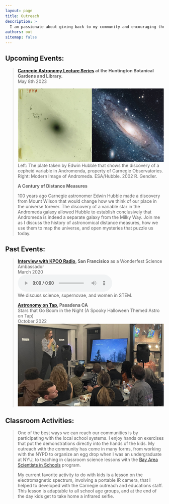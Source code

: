 ```yaml
---
layout: page 
title: Outreach
description: >
  I am passionate about giving back to my community and encouraging the next generation of scientists, as such I am always looking for outreach opportunities, whether that looks like public talks, going into classrooms or organizing community STEM activities. I am patricularly interested in opportunities that can reach a diverse audience as it is a well known issue that the demographics of scientists do not reflect the population of the world.
authors: out
sitemap: false
---
```

## Upcoming Events: 
> **[Carnegie Astronomy Lecture Series](https://obs.carnegiescience.edu/news/huntington_online) at the Huntington Botanical Gardens and Library.** \
> May 8th 2023
>
> ![Huntington Talk](/assets/outreach/HuntingtonImage.jpg)
> Left: The plate taken by Edwin Hubble that shows the discovery of a cepheid variable in Andromenda, property of Carnegie Observatories. Right: Modern Image of Andromeda. ESA/Hubble. 2002 R. Gendler.
>
> **A Century of Distance Measures**
>
> 100 years ago Carnegie astronomer Edwin Hubble made a discovery from Mount Wilson that would change how we think of our place in the universe forever. The discovery of a variable star in the Andromeda galaxy allowed Hubble to establish conclusively that Andromeda is indeed a separate galaxy from the Milky Way. Join me as I discuss the history of astronomical distance measures, how we use them to map the universe, and open mysteries that puzzle us today.
>
>

## Past Events:
> **[Interview with KPOO Radio](http://www.vicesbyproxy.com/kpoo_play/lmtym-2020.html), San Francisico** as a Wonderfest Science Ambassador
> \
> March 2020
> <br>
> <audio controls>
>  <source src="/assets/outreach/KPOO.mp3" type="audio/mpeg">
>  Your browser does not support the audio element.
> </audio>
> <br>
> We discuss science, supernovae, and women in STEM.
>
>
> **[Astronomy on Tap](https://www.astro.caltech.edu/outreach/aot#:~:text=Our%20in%2Dperson%20Astronomy%20on,at%207%3A30%20PM%20PT.), Pasadena CA**
> \
> Stars that Go Boom in the Night (A Spooky Halloween Themed Astro on Tap) \
> October 2022
> ![Huntington Talk](/assets/outreach/astroontap.jpg)
>

## Classroom Activities:
> One of the best ways we can reach our communities is by participating with the local school systems. I enjoy hands on exercises that put the demonstrations directly into the hands of the kids. My outreach with the community has come in many forms, from working with the NYPD to organize an egg drop when I was an undergraduate at NYU, to teaching in classroom science lessons with the [Bay Area Scientists in Schools](https://crscience.org/educators/basis/) program.   
>
> My current favorite activity to do with kids is a lesson on the electromagnetic spectrum, involving a portable IR camera, that I helped to developed with the Carnegie outreach and educations staff. This lesson is adaptable to all school age groups, and at the end of the day kids get to take home a infrared selfie.
>
